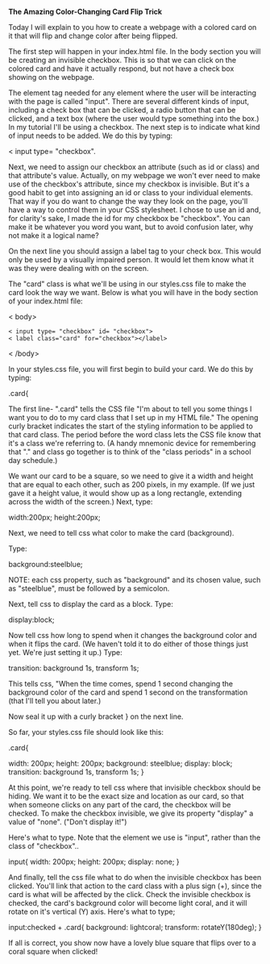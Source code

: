 **The Amazing Color-Changing Card Flip Trick**

Today I will explain to you how to create a webpage with a colored card on it that will flip and change color after being flipped.

The first step will happen in your index.html file.
In the body section you will be creating an invisible checkbox. This is so that we can click on the colored card and have it actually respond, but not have a check box showing on the webpage.

The element tag needed for any element where the user will be interacting with the page is called "input". There are several different kinds of input, including a check box that can be clicked, a radio button that can be clicked, and a text box (where the user would type something into the box.)  In my tutorial I'll be using a checkbox.  The next step is to indicate what kind of input needs to be added. We do this by typing:

< input type= "checkbox".


Next, we need to assign our checkbox an attribute (such as id or class) and that attribute's value. Actually, on my webpage we won't ever need to make use of the checkbox's attribute, since my checkbox is invisible. But it's a good habit to get into assigning an id or class to your individual elements. That way if you do want to change the way they look on the page, you'll have a way to control them in your CSS stylesheet.  I chose to use an id and, for clarity's sake, I made the id for my checkbox be "checkbox". You can make it be whatever you word you want, but to avoid confusion later, why not make it a logical name?

On the next line you should assign a label tag to your check box. This would only be used by a visually impaired person. It would let them know what it was they were dealing with on the screen.

The "card" class is what we'll be using in our styles.css file to make the card look the way we want. Below is what you will have in the body section of your index.html file:

< body>

    < input type= "checkbox" id= "checkbox">
    < label class="card" for="checkbox"></label>
< /body>

In your styles.css file, you will first begin to build your card.  We do this by typing:

.card{

The first line- ".card" tells the CSS file "I'm about to tell you some things I want you to do to my card class that I set up in my HTML file." The opening curly bracket indicates the start of the styling information to be applied to that card class.  The period before the word class lets the CSS file know that it's a class we're referring to.  (A handy mnemonic device for remembering that "." and class go together is to think of the "class periods" in a school day schedule.)

 We want our card to be a square, so we need to give it a width and height that are equal to each other, such as 200 pixels, in my example. (If we just gave it a height value, it would show up as a long rectangle, extending across the width of the screen.)
Next, type:

width:200px;
height:200px;

Next, we need to tell css what color to make the card (background).

Type:

background:steelblue;

NOTE: each css property, such as "background" and its chosen value, such as "steelblue", must be followed by a semicolon.

Next, tell css to display the card as a block.  Type:

display:block;

Now tell css how long to spend when it changes the background color and when it flips the card. (We haven't told it to do either of those things just yet. We're just setting it up.)
Type:

transition: background 1s, transform 1s;

This tells css, "When the time comes, spend 1 second changing the background color of the card and spend 1 second on the transformation (that I'll tell you about later.)

Now seal it up with a curly bracket } on the next line.

So far, your styles.css file should look like this:

.card{

  width: 200px;
  height: 200px;
  background: steelblue;
  display: block;
  transition: background 1s, transform 1s;
}

At this point, we're ready to tell css where that invisible checkbox should be hiding.  We want it to  be the exact size and location as our card, so that when someone clicks on any part of the card, the checkbox will be checked. To make the checkbox invisible, we give its property "display" a value of "none". ("Don't display it!")

Here's what to type.  Note that the element we use is "input", rather than the class of "checkbox"..

input{
  width: 200px;
  height: 200px;
  display: none;
}

And finally, tell the css file what to do when the invisible checkbox has been clicked.  You'll link that action to the card class with a plus sign (+), since the card is what will be affected by the click.  Check the invisible checkbox is checked, the card's background color will become light coral, and it will rotate on it's vertical (Y) axis.  Here's what to type;

input:checked + .card{
  background: lightcoral;
  transform: rotateY(180deg);
}

If all is correct, you show now have a lovely blue square that flips over to a coral square when clicked!
